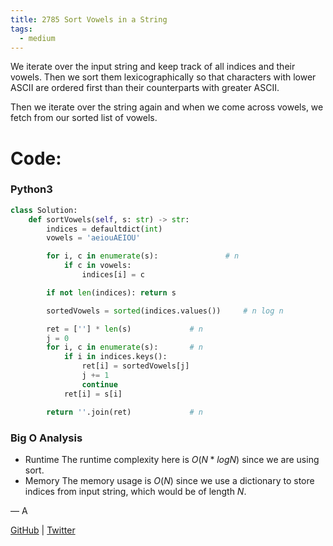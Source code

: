 ```yaml
---
title: 2785 Sort Vowels in a String
tags:
  - medium
---
```


We iterate over the input string and keep track of all indices and their vowels. Then we sort them lexicographically so that characters with lower ASCII are ordered first than their counterparts with greater ASCII.

Then we iterate over the string again and when we come across vowels, we fetch from our sorted list of vowels.

# Code:

### Python3

```python
class Solution:
    def sortVowels(self, s: str) -> str:
        indices = defaultdict(int)
        vowels = 'aeiouAEIOU'

        for i, c in enumerate(s):               # n
            if c in vowels:
                indices[i] = c

        if not len(indices): return s

        sortedVowels = sorted(indices.values())     # n log n

        ret = [''] * len(s)             # n
        j = 0
        for i, c in enumerate(s):       # n
            if i in indices.keys():
                ret[i] = sortedVowels[j]
                j += 1
                continue
            ret[i] = s[i]

        return ''.join(ret)             # n
```

### Big O Analysis

- Runtime
  The runtime complexity here is $O(N\;*\;logN)$ since we are using sort.
- Memory
  The memory usage is $O(N)$ since we use a dictionary to store indices from input string, which would be of length $N$.

— A

[GitHub](https://github.com/athkdev) | [Twitter](https://twitter.com/athkdev)
